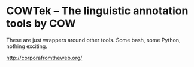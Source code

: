 # COWTek – The linguistic annotation tools by COW

These are just wrappers around other tools. Some bash, some Python, nothing exciting.

http://corporafromtheweb.org/
